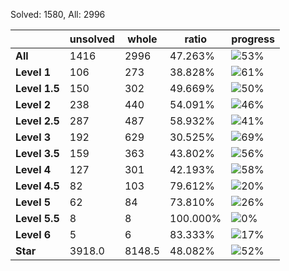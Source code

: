 Solved: 1580, All: 2996

| |unsolved|whole|ratio|progress|
|----|----|----|----|----|
|**All**| 1416 | 2996 | 47.263%| ![53%](https://progress-bar.xyz/53?title=All) |
|**Level 1**| 106 | 273 | 38.828%| ![61%](https://progress-bar.xyz/61?title=All) |
|**Level 1.5**| 150 | 302 | 49.669%| ![50%](https://progress-bar.xyz/50?title=All) |
|**Level 2**| 238 | 440 | 54.091%| ![46%](https://progress-bar.xyz/46?title=All) |
|**Level 2.5**| 287 | 487 | 58.932%| ![41%](https://progress-bar.xyz/41?title=All) |
|**Level 3**| 192 | 629 | 30.525%| ![69%](https://progress-bar.xyz/69?title=All) |
|**Level 3.5**| 159 | 363 | 43.802%| ![56%](https://progress-bar.xyz/56?title=All) |
|**Level 4**| 127 | 301 | 42.193%| ![58%](https://progress-bar.xyz/58?title=All) |
|**Level 4.5**| 82 | 103 | 79.612%| ![20%](https://progress-bar.xyz/20?title=All) |
|**Level 5**| 62 | 84 | 73.810%| ![26%](https://progress-bar.xyz/26?title=All) |
|**Level 5.5**| 8 | 8 | 100.000%| ![0%](https://progress-bar.xyz/0?title=All) |
|**Level 6**| 5 | 6 | 83.333%| ![17%](https://progress-bar.xyz/17?title=All) |
|**Star**|3918.0 | 8148.5 |48.082%| ![52%](https://progress-bar.xyz/52?title=All) |
